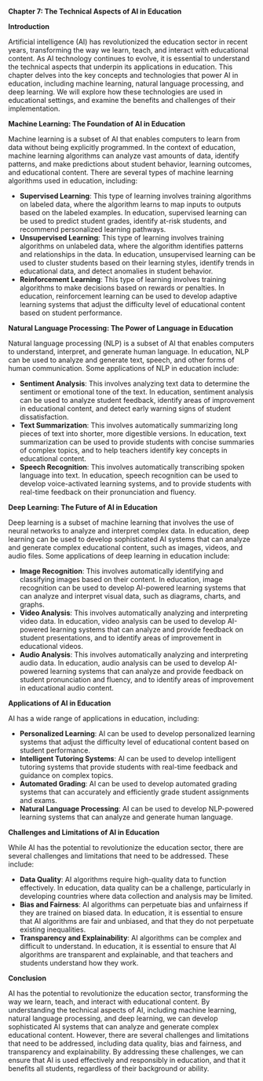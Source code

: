 **Chapter 7: The Technical Aspects of AI in Education**

**Introduction**

Artificial intelligence (AI) has revolutionized the education sector in recent years, transforming the way we learn, teach, and interact with educational content. As AI technology continues to evolve, it is essential to understand the technical aspects that underpin its applications in education. This chapter delves into the key concepts and technologies that power AI in education, including machine learning, natural language processing, and deep learning. We will explore how these technologies are used in educational settings, and examine the benefits and challenges of their implementation.

**Machine Learning: The Foundation of AI in Education**

Machine learning is a subset of AI that enables computers to learn from data without being explicitly programmed. In the context of education, machine learning algorithms can analyze vast amounts of data, identify patterns, and make predictions about student behavior, learning outcomes, and educational content. There are several types of machine learning algorithms used in education, including:

* **Supervised Learning**: This type of learning involves training algorithms on labeled data, where the algorithm learns to map inputs to outputs based on the labeled examples. In education, supervised learning can be used to predict student grades, identify at-risk students, and recommend personalized learning pathways.
* **Unsupervised Learning**: This type of learning involves training algorithms on unlabeled data, where the algorithm identifies patterns and relationships in the data. In education, unsupervised learning can be used to cluster students based on their learning styles, identify trends in educational data, and detect anomalies in student behavior.
* **Reinforcement Learning**: This type of learning involves training algorithms to make decisions based on rewards or penalties. In education, reinforcement learning can be used to develop adaptive learning systems that adjust the difficulty level of educational content based on student performance.

**Natural Language Processing: The Power of Language in Education**

Natural language processing (NLP) is a subset of AI that enables computers to understand, interpret, and generate human language. In education, NLP can be used to analyze and generate text, speech, and other forms of human communication. Some applications of NLP in education include:

* **Sentiment Analysis**: This involves analyzing text data to determine the sentiment or emotional tone of the text. In education, sentiment analysis can be used to analyze student feedback, identify areas of improvement in educational content, and detect early warning signs of student dissatisfaction.
* **Text Summarization**: This involves automatically summarizing long pieces of text into shorter, more digestible versions. In education, text summarization can be used to provide students with concise summaries of complex topics, and to help teachers identify key concepts in educational content.
* **Speech Recognition**: This involves automatically transcribing spoken language into text. In education, speech recognition can be used to develop voice-activated learning systems, and to provide students with real-time feedback on their pronunciation and fluency.

**Deep Learning: The Future of AI in Education**

Deep learning is a subset of machine learning that involves the use of neural networks to analyze and interpret complex data. In education, deep learning can be used to develop sophisticated AI systems that can analyze and generate complex educational content, such as images, videos, and audio files. Some applications of deep learning in education include:

* **Image Recognition**: This involves automatically identifying and classifying images based on their content. In education, image recognition can be used to develop AI-powered learning systems that can analyze and interpret visual data, such as diagrams, charts, and graphs.
* **Video Analysis**: This involves automatically analyzing and interpreting video data. In education, video analysis can be used to develop AI-powered learning systems that can analyze and provide feedback on student presentations, and to identify areas of improvement in educational videos.
* **Audio Analysis**: This involves automatically analyzing and interpreting audio data. In education, audio analysis can be used to develop AI-powered learning systems that can analyze and provide feedback on student pronunciation and fluency, and to identify areas of improvement in educational audio content.

**Applications of AI in Education**

AI has a wide range of applications in education, including:

* **Personalized Learning**: AI can be used to develop personalized learning systems that adjust the difficulty level of educational content based on student performance.
* **Intelligent Tutoring Systems**: AI can be used to develop intelligent tutoring systems that provide students with real-time feedback and guidance on complex topics.
* **Automated Grading**: AI can be used to develop automated grading systems that can accurately and efficiently grade student assignments and exams.
* **Natural Language Processing**: AI can be used to develop NLP-powered learning systems that can analyze and generate human language.

**Challenges and Limitations of AI in Education**

While AI has the potential to revolutionize the education sector, there are several challenges and limitations that need to be addressed. These include:

* **Data Quality**: AI algorithms require high-quality data to function effectively. In education, data quality can be a challenge, particularly in developing countries where data collection and analysis may be limited.
* **Bias and Fairness**: AI algorithms can perpetuate bias and unfairness if they are trained on biased data. In education, it is essential to ensure that AI algorithms are fair and unbiased, and that they do not perpetuate existing inequalities.
* **Transparency and Explainability**: AI algorithms can be complex and difficult to understand. In education, it is essential to ensure that AI algorithms are transparent and explainable, and that teachers and students understand how they work.

**Conclusion**

AI has the potential to revolutionize the education sector, transforming the way we learn, teach, and interact with educational content. By understanding the technical aspects of AI, including machine learning, natural language processing, and deep learning, we can develop sophisticated AI systems that can analyze and generate complex educational content. However, there are several challenges and limitations that need to be addressed, including data quality, bias and fairness, and transparency and explainability. By addressing these challenges, we can ensure that AI is used effectively and responsibly in education, and that it benefits all students, regardless of their background or ability.